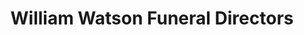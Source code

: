 ---
title: "William Watson Funeral Directors"
url: /elgin/william-watson-funeral-directors/
shop: funeral directors
---